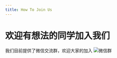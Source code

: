 ```yaml
---
title: How To Join Us
---
```


# 欢迎有想法的同学加入我们
我们目前提供了微信交流群，欢迎大家的加入
![微信群](@site/static/images/Wechateasyngo.jpeg)